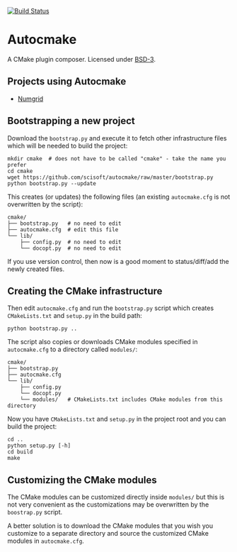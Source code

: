 [![Build Status](https://travis-ci.org/scisoft/autocmake.svg?branch=master)](https://travis-ci.org/scisoft/autocmake/builds)


# Autocmake

A CMake plugin composer.
Licensed under [BSD-3](../master/LICENSE).


## Projects using Autocmake

- [Numgrid](https://github.com/rbast/numgrid)


## Bootstrapping a new project

Download the ``bootstrap.py`` and execute it to fetch other infrastructure files
which will be needed to build the project:

    mkdir cmake  # does not have to be called "cmake" - take the name you prefer
    cd cmake
    wget https://github.com/scisoft/autocmake/raw/master/bootstrap.py
    python bootstrap.py --update

This creates (or updates) the following files (an existing ``autocmake.cfg`` is
not overwritten by the script):

    cmake/
    ├── bootstrap.py   # no need to edit
    ├── autocmake.cfg  # edit this file
    └── lib/
        ├── config.py  # no need to edit
        └── docopt.py  # no need to edit

If you use version control, then now is a good moment to status/diff/add
the newly created files.


## Creating the CMake infrastructure

Then edit ``autocmake.cfg`` and run the ``bootstrap.py`` script which
creates ``CMakeLists.txt`` and ``setup.py`` in the build path:

    python bootstrap.py ..

The script also copies or downloads CMake modules specified in ``autocmake.cfg`` to a directory
called ``modules/``:

    cmake/
    ├── bootstrap.py
    ├── autocmake.cfg
    └── lib/
        ├── config.py
        └── docopt.py
        └── modules/   # CMakeLists.txt includes CMake modules from this directory

Now you have ``CMakeLists.txt`` and ``setup.py`` in the project root and you can build
the project:

    cd ..
    python setup.py [-h]
    cd build
    make


## Customizing the CMake modules

The CMake modules can be customized directly inside ``modules/`` but this is
not very convenient as the customizations may be overwritten by the
``boostrap.py`` script.

A better solution is to download the CMake modules that you wish you customize
to a separate directory and source the customized CMake modules in
``autocmake.cfg``.
